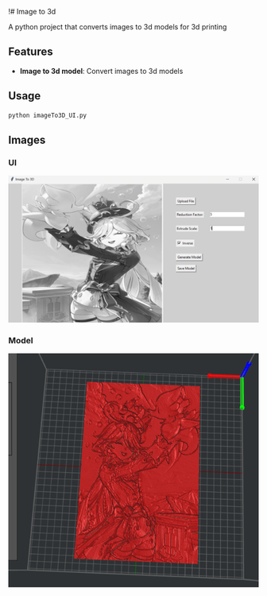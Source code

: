 

!# Image to 3d

A python project that converts images to 3d models for 3d printing

## Features
- **Image to 3d model**: Convert images to 3d models


## Usage
```bash
python imageTo3D_UI.py
```

## Images

### UI
![Ui screenshot](gui.png)

### Model
![Model](model.png)

